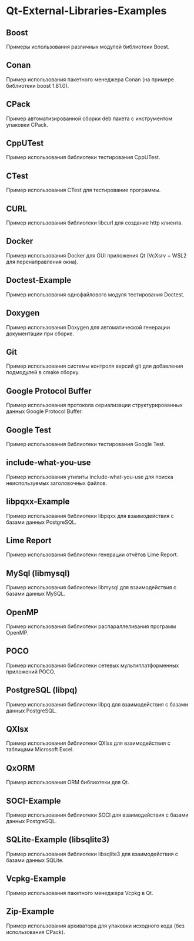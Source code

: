 # Qt-External-Libraries-Examples

## Boost

Примеры использования различных модулей библиотеки Boost.

## Conan

Пример использования пакетного менеджера Conan (на примере библиотеки boost 1.81.0).

## CPack

Пример автоматизированной сборки deb пакета с инструментом упаковки CPack.

## CppUTest

Пример использования библиотеки тестирования CppUTest.

## CTest

Пример использования CTest для тестирование программы.

## CURL

Пример использования библиотеки libcurl для создание http клиента.

## Docker

Пример использования Docker для GUI приложения Qt (VcXsrv + WSL2 для перенаправления окна).

## Doctest-Example

Пример использования однофайлового модуля тестирования Doctest.

## Doxygen

Пример использования Doxygen для автоматической генерации документации при сборке.

## Git

Пример использования системы контроля версий git для добавления подмодулей в cmake сборку.

## Google Protocol Buffer

Пример использования протокола сериализации структурированных данных Google Protocol Buffer.

## Google Test

Пример использования библиотеки тестирования Google Test.

## include-what-you-use

Пример использования утилиты include-what-you-use для поиска неиспользуемых заголовочных файлов.

## libpqxx-Example

Пример использования библиотеки libpqxx для взаимодействия с базами данных PostgreSQL.

## Lime Report

Пример использования библиотеки генерации отчётов Lime Report.

## MySql (libmysql)

Пример использования библиотеки libmysql для взаимодействия с базами данных MySQL.

## OpenMP

Пример использования библиотеки распараллеливания программ OpenMP.

## POCO

Пример использования библиотеки сетевых мультиплатформенных приложений POCO.

## PostgreSQL (libpq)

Пример использования библиотеки libpq для взаимодействия с базами данных PostgreSQL.

## QXlsx

Пример использования библиотеки QXlsx для взаимодействия с таблицами Microsoft Excel.

## QxORM

Пример использования ORM библиотеки для Qt.

## SOCI-Example

Пример использования библиотеки SOCI для взаимодействия с базами данных PostgreSQL.

## SQLite-Example (libsqlite3)

Пример использования библиотеки libsqlite3 для взаимодействия с базами данных SQLite.

## Vcpkg-Example

Пример использования пакетного менеджера Vcpkg в Qt.

## Zip-Example

Пример использования архиватора для упаковки исходного кода (без использования CPack).
